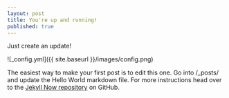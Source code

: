 ```yaml
---
layout: post
title: You're up and running!
published: true
---
```

Just create an update! 

![_config.yml]({{ site.baseurl }}/images/config.png)

The easiest way to make your first post is to edit this one. Go into /_posts/ and update the Hello World markdown file. For more instructions head over to the [Jekyll Now repository](https://github.com/alvinwatner) on GitHub.
